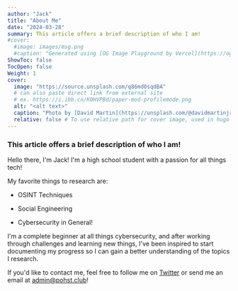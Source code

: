 ```yaml
---
author: "Jack"
title: "About Me"
date: "2024-03-28"
summary: This article offers a brief description of who I am!
#cover: 
  #image: images/msg.png
  #caption: "Generated using [OG Image Playground by Vercel](https://og-playground.vercel.app/)"
ShowToc: false
TocOpen: false
Weight: 1
cover:
  image: "https://source.unsplash.com/q86md0sqdBA"
  # can also paste direct link from external site
  # ex. https://i.ibb.co/K0HVPBd/paper-mod-profilemode.png
  alt: "<alt text>"
  caption: "Photo by [David Martin](https://unsplash.com/@davidmartinjr) on [Unsplash](https://unsplash.com/photos/cable-stayed-bridge-view-during-golden-hour-q86md0sqdBA)"
  relative: false # To use relative path for cover image, used in hugo Page-bundles
---
```

###  This article offers a brief description of who I am! 

Hello there, I'm Jack! I'm a high school student with a passion for all things tech!

My favorite things to research are:

- OSINT Techniques 

- Social Engineering

- Cybersecurity in General!


I'm a complete beginner at all things cybersecurity, and after working through challenges and learning new things, I've been inspired to start documenting my progress so I can gain a better understanding of the topics I research. 



If you'd like to contact me, feel free to follow me on [Twitter](https://twitter.com/pohsterchild) or send me an email at [admin@pohst.club](maito:admin@pohst.club)!
